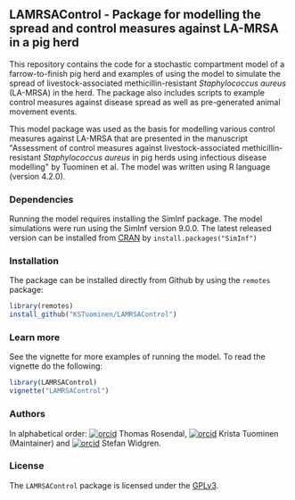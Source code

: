 ## LAMRSAControl - Package for modelling the spread and control measures against LA-MRSA in a pig herd

This repository contains the code for a stochastic compartment model
of a farrow-to-finish pig herd and examples of using the model to
simulate the spread of livestock-associated methicillin-resistant
*Staphylococcus aureus* (LA-MRSA) in the herd. The package also
includes scripts to example control measures against disease spread as
well as pre-generated animal movement events.

This model package was used as the basis for modelling various control
measures against LA-MRSA that are presented in the manuscript
"Assessment of control measures against livestock-associated
methicillin-resistant *Staphylococcus aureus* in pig herds using
infectious disease modelling" by Tuominen et al. The model was written
using R language (version 4.2.0).

### Dependencies

Running the model requires installing the SimInf package. The model
simulations were run using the SimInf version 9.0.0. The latest
released version can be installed from
[CRAN](https://cran.r-project.org/web/packages/SimInf/index.html) by
`install.packages("SimInf")`

### Installation

The package can be installed directly from Github by using the
`remotes` package:

``` R
library(remotes)
install_github("KSTuominen/LAMRSAControl")
```

### Learn more
See the vignette for more examples of running the model. To read the
vignette do the following:

``` R
library(LAMRSAControl)
vignette("LAMRSAControl")
```

### Authors
In alphabetical order:
[![orcid](https://info.orcid.org/wp-content/uploads/2019/11/orcid_16x16.png)](https://orcid.org/0000-0002-6576-9668)
Thomas Rosendal,
[![orcid](https://info.orcid.org/wp-content/uploads/2019/11/orcid_16x16.png)](https://orcid.org/0000-0002-2223-9376)
Krista Tuominen (Maintainer) and
[![orcid](https://info.orcid.org/wp-content/uploads/2019/11/orcid_16x16.png)](https://orcid.org/0000-0001-5745-2284)
Stefan Widgren.


### License
The `LAMRSAControl` package is licensed under the
[GPLv3](https://www.gnu.org/licenses/gpl-3.0.html).
